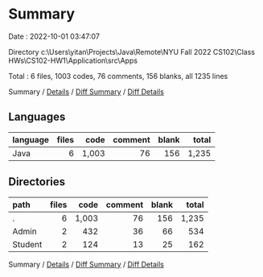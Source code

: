 # Summary

Date : 2022-10-01 03:47:07

Directory c:\\Users\\yitan\\Projects\\Java\\Remote\\NYU Fall 2022 CS102\\Class HWs\\CS102-HW1\\Application\\src\\Apps

Total : 6 files,  1003 codes, 76 comments, 156 blanks, all 1235 lines

Summary / [Details](details.md) / [Diff Summary](diff.md) / [Diff Details](diff-details.md)

## Languages
| language | files | code | comment | blank | total |
| :--- | ---: | ---: | ---: | ---: | ---: |
| Java | 6 | 1,003 | 76 | 156 | 1,235 |

## Directories
| path | files | code | comment | blank | total |
| :--- | ---: | ---: | ---: | ---: | ---: |
| . | 6 | 1,003 | 76 | 156 | 1,235 |
| Admin | 2 | 432 | 36 | 66 | 534 |
| Student | 2 | 124 | 13 | 25 | 162 |

Summary / [Details](details.md) / [Diff Summary](diff.md) / [Diff Details](diff-details.md)